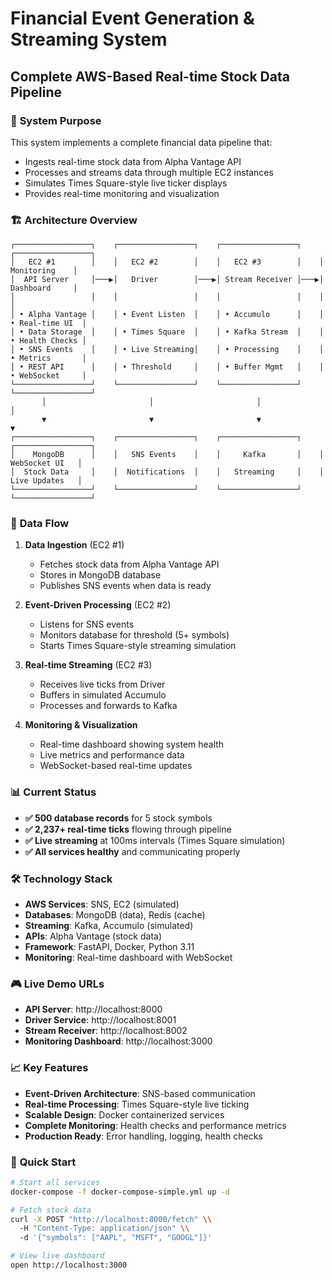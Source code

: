 # Financial Event Generation & Streaming System
## Complete AWS-Based Real-time Stock Data Pipeline

### 🎯 **System Purpose**
This system implements a complete financial data pipeline that:
- Ingests real-time stock data from Alpha Vantage API
- Processes and streams data through multiple EC2 instances  
- Simulates Times Square-style live ticker displays
- Provides real-time monitoring and visualization

### 🏗️ **Architecture Overview**

```
┌─────────────────┐    ┌─────────────────┐    ┌─────────────────┐    ┌─────────────────┐
│   EC2 #1        │    │   EC2 #2        │    │   EC2 #3        │    │   Monitoring    │
│  API Server     │───▶│   Driver        │───▶│ Stream Receiver │───▶│   Dashboard     │
│                 │    │                 │    │                 │    │                 │
│ • Alpha Vantage │    │ • Event Listen  │    │ • Accumulo      │    │ • Real-time UI  │
│ • Data Storage  │    │ • Times Square  │    │ • Kafka Stream  │    │ • Health Checks │
│ • SNS Events    │    │ • Live Streaming│    │ • Processing    │    │ • Metrics       │
│ • REST API      │    │ • Threshold     │    │ • Buffer Mgmt   │    │ • WebSocket     │
└─────────────────┘    └─────────────────┘    └─────────────────┘    └─────────────────┘
       │                       │                       │                       │
       ▼                       ▼                       ▼                       ▼
┌─────────────────┐    ┌─────────────────┐    ┌─────────────────┐    ┌─────────────────┐
│    MongoDB      │    │   SNS Events    │    │     Kafka       │    │  WebSocket UI   │
│  Stock Data     │    │  Notifications  │    │   Streaming     │    │  Live Updates   │
└─────────────────┘    └─────────────────┘    └─────────────────┘    └─────────────────┘
```

### 🚀 **Data Flow**

1. **Data Ingestion** (EC2 #1)
   - Fetches stock data from Alpha Vantage API
   - Stores in MongoDB database
   - Publishes SNS events when data is ready

2. **Event-Driven Processing** (EC2 #2) 
   - Listens for SNS events
   - Monitors database for threshold (5+ symbols)
   - Starts Times Square-style streaming simulation

3. **Real-time Streaming** (EC2 #3)
   - Receives live ticks from Driver
   - Buffers in simulated Accumulo 
   - Processes and forwards to Kafka

4. **Monitoring & Visualization**
   - Real-time dashboard showing system health
   - Live metrics and performance data
   - WebSocket-based real-time updates

### 📊 **Current Status**
- **✅ 500 database records** for 5 stock symbols
- **✅ 2,237+ real-time ticks** flowing through pipeline
- **✅ Live streaming** at 100ms intervals (Times Square simulation)
- **✅ All services healthy** and communicating properly

### 🛠️ **Technology Stack**
- **AWS Services**: SNS, EC2 (simulated)
- **Databases**: MongoDB (data), Redis (cache)
- **Streaming**: Kafka, Accumulo (simulated)
- **APIs**: Alpha Vantage (stock data)
- **Framework**: FastAPI, Docker, Python 3.11
- **Monitoring**: Real-time dashboard with WebSocket

### 🎮 **Live Demo URLs**
- **API Server**: http://localhost:8000
- **Driver Service**: http://localhost:8001  
- **Stream Receiver**: http://localhost:8002
- **Monitoring Dashboard**: http://localhost:3000

### 📈 **Key Features**
- **Event-Driven Architecture**: SNS-based communication
- **Real-time Processing**: Times Square-style live ticking
- **Scalable Design**: Docker containerized services
- **Complete Monitoring**: Health checks and performance metrics
- **Production Ready**: Error handling, logging, health checks

### 🔧 **Quick Start**
```bash
# Start all services
docker-compose -f docker-compose-simple.yml up -d

# Fetch stock data
curl -X POST "http://localhost:8000/fetch" \\
  -H "Content-Type: application/json" \\
  -d '{"symbols": ["AAPL", "MSFT", "GOOGL"]}'

# View live dashboard
open http://localhost:3000
```
